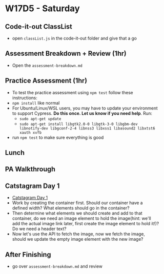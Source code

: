 # W17D5 - Saturday

## Code-it-out ClassList
- open `classList.js` in the code-it-out folder and give that a go

## Assessment Breakdown + Review (1hr)
- Open the `assessment-breakdown.md`

## Practice Assessment (1hr)
- To test the practice assessment using `npm test` follow these instructions:
- `npm install` like normal
- For Ubuntu/Linux/WSL users, you may have to update your environment to support Cypress. **Do this once. Let us know if you need help**. Run:
  - `sudo apt-get update`
  - `sudo apt-get install libgtk2.0-0 libgtk-3-0 libgbm-dev libnotify-dev libgconf-2-4 libnss3 libxss1 libasound2 libxtst6 xauth xvfb`
- run `npm test` to make sure everything is good

## Lunch 

## PA Walkthrough 

## Catstagram Day 1
- [Catstagram Day 1](https://open.appacademy.io/learn/js-py---pt-apr-2022-online/week-17---browser--dom--and-events/catstagram-day-1)
- Work by creating the container first. Should our container have a defined width? What elements should go in the container?
- Then determine what elements we should create and add to that container, do we need an image element to hold the image(hint: we'll add the actual image link later, first create the image element to hold it!)? Do we need a header text?
- Now let's use the API to fetch the image, now we fetch the image, should we update the empty image element with the new image?

## After Finishing
- go over `assessment-breakdown.md` and review